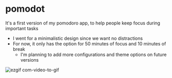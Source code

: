 # pomodot
It's a first version of my pomodoro app, to help people keep focus during important tasks

- I went for a minimalistic design since we want no distractions
- For now, it only has the option for 50 minutes of focus and 10 minutes of break
  - I'm planning to add more configurations and theme options on future versions

![ezgif com-video-to-gif](https://github.com/brianmirandadev/pomodot/assets/94651050/428892cf-6913-4fe1-8dad-9541fb9bf9ed)
